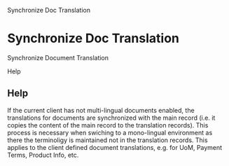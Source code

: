 
Synchronize Doc Translation
# Synchronize Doc Translation


Synchronize Document Translation

Help
## Help

If the current client has not multi-lingual documents enabled, the translations for documents are synchronized with the main record (i.e. it copies the content of the main record to the translation records).  This process is necessary when swiching to a mono-lingual environment as there the terminoligy is maintained not in the translation records.
This applies to the client defined document translations, e.g. for UoM, Payment Terms, Product Info, etc.
